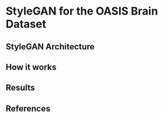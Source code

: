 # StyleGAN for the OASIS Brain Dataset

## StyleGAN Architecture

## How it works

## Results

## References
